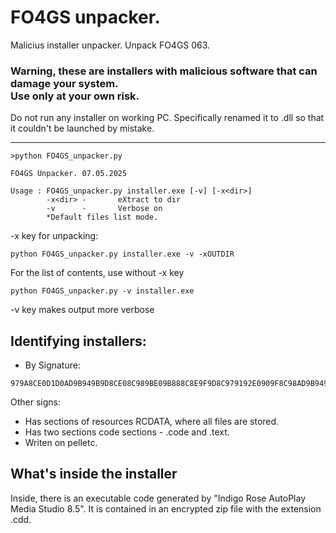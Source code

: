 # FO4GS unpacker.
Malicius installer unpacker. Unpack FO4GS 063.

<h3>Warning, these are installers with malicious software that can damage your system.<br> Use only at your own risk.</h3> 
Do not run any installer on working PC. Specifically renamed it to .dll so that it couldn't be launched by mistake.<br>
<hr>


```
>python FO4GS_unpacker.py

FO4GS Unpacker. 07.05.2025

Usage : FO4GS_unpacker.py installer.exe [-v] [-x<dir>]
        -x<dir> -       eXtract to dir
        -v      -       Verbose on
        *Default files list mode.
```
-x key for unpacking:
```
python FO4GS_unpacker.py installer.exe -v -xOUTDIR 
```
For the list of contents, use without -x key
```
python FO4GS_unpacker.py -v installer.exe 
```
-v key makes output more verbose

Identifying installers:
- 
- By Signature:
```
979A8CE0D1D0AD9B949B9D8CE08C989BE09B888C8E9F9D8C979192E0909F8C98AD9B949B9D8CE08C989BE089918E95979299E09C978E9B9D8C918E879ECE9B9F8E998D9ECE9B97929D9A97949B909F8C989ECE9B97929D9A97949B9D918B928C9ECE9B97929D9A97949B9D939CD19DD29B889BD29E9F8C9B888C9C00
```
Other signs:<br>
- Has sections of resources RCDATA, where all files are stored.<br>
- Has two sections code sections - .code and .text.<br>
- Writen on pelletc.<br>

What's inside the installer
-
Inside, there is an executable code generated by "Indigo Rose AutoPlay Media Studio 8.5". It is contained in an encrypted zip file with the extension .cdd.

